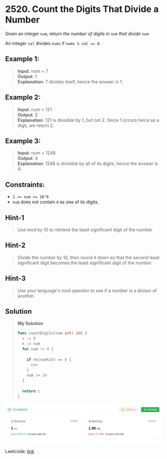 # 2520. Count the Digits That Divide a Number

Given an integer `num`, return *the number of digits in `num` that divide `num`.*

An integer `val` divides `nums` if `nums % val == 0`.

 

## Example 1:
> **Input**: num = 7 \
> **Output**: 1 \
> **Explanation**: 7 divides itself, hence the answer is 1.

## Example 2:
> **Input**: num = 121 \
> **Output**: 2 \
> **Explanation**: 121 is divisible by 1, but not 2. Since 1 occurs twice as a digit, we return 2.

## Example 3:
> **Input**: num = 1248 \
> **Output**: 4 \
> **Explanation**: 1248 is divisible by all of its digits, hence the answer is 4.

## Constraints:
* `1 <= num <= 10^9`
* `num` does not contain `0` as one of its digits.

## Hint-1
> Use mod by 10 to retrieve the least significant digit of the number

## Hint-2
> Divide the number by 10, then round it down so that the second least significant digit becomes the least significant digit of the number

## Hint-3
> Use your language's mod operator to see if a number is a divisor of another.

## Solution
> **My Solution**
> ```go
> func countDigits(num int) int {
>   c := 0
>   n := num
>   for num != 0 {
> 
>     if n%(num%10) == 0 {
>       c++
>     }
>     num /= 10
>   }
> 
>   return c
> }
> ```

![result](2520.png)

Leetcode: [link](https://leetcode.com/problems/count-the-digits-that-divide-a-number/description/)